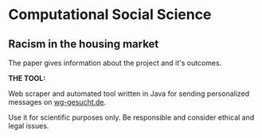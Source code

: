 # Computational Social Science
## Racism in the housing market

The paper gives information about the project and it's outcomes.

**THE TOOL:**

Web scraper and automated tool written in Java for sending personalized messages on [wg-gesucht.de](https://www.wg-gesucht.de/).

Use it for scientific purposes only. Be responsible and consider ethical and legal issues.
